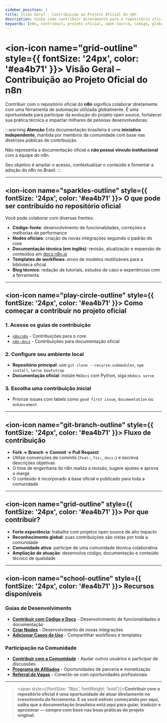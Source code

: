```yaml
---
sidebar_position: 1
title: Visão Geral - Contribuição ao Projeto Oficial do n8n
description: Saiba como contribuir diretamente para o repositório oficial do n8n mantido pela n8n GmbH
keywords: [n8n, contribuir, projeto oficial, open source, código, global, n8n GmbH]
---
```



# <ion-icon name="grid-outline" style={{ fontSize: '24px', color: '#ea4b71' }}></ion-icon> Visão Geral – Contribuição ao Projeto Oficial do n8n

Contribuir com o repositório oficial do **n8n** significa colaborar diretamente com uma ferramenta de automação utilizada globalmente. É uma oportunidade para participar da evolução do projeto open source, fortalecer sua prática técnica e impactar milhares de pessoas desenvolvedoras.

:::warning **Atenção**
Esta documentação brasileira é uma **iniciativa independente**, mantida por membros da comunidade com base nas diretrizes públicas de contribuição.

Não representa a documentação oficial e **não possui vínculo institucional** com a equipe do n8n.

Seu objetivo é ampliar o acesso, contextualizar o conteúdo e fomentar a adoção do n8n no Brasil.
:::

---

## <ion-icon name="sparkles-outline" style={{ fontSize: '24px', color: '#ea4b71' }}></ion-icon> O que pode ser contribuído no repositório oficial

Você pode colaborar com diversas frentes:

- **Código-fonte**: desenvolvimento de funcionalidades, correções e melhorias de performance
- **Nodes oficiais**: criação de novas integrações seguindo o padrão do core
- **Documentação técnica (em inglês)**: revisão, atualização e expansão de conteúdos em [docs.n8n.io](https://docs.n8n.io)
- **Templates de workflows**: envio de modelos reutilizáveis para a biblioteca oficial
- **Blog técnico**: redação de tutoriais, estudos de caso e experiências com a ferramenta

---

## <ion-icon name="play-circle-outline" style={{ fontSize: '24px', color: '#ea4b71' }}></ion-icon> Como começar a contribuir no projeto oficial

### 1. Acesse os guias de contribuição

- [`n8n/n8n`](https://github.com/n8n-io/n8n/blob/master/CONTRIBUTING) - Contribuições para o core
- [`n8n-docs`](https://github.com/n8n-io/n8n-docs) - Contribuições para documentação oficial

### 2. Configure seu ambiente local

- **Repositório principal**: use `git clone --recurse-submodules`, `npm install`, `lerna bootstrap`
- **Documentação oficial**: instale `MkDocs` com Python, siga `mkdocs serve`

### 3. Escolha uma contribuição inicial

- Priorize issues com labels como `good first issue`, `documentation` ou `enhancement`

---

## <ion-icon name="git-branch-outline" style={{ fontSize: '24px', color: '#ea4b71' }}></ion-icon> Fluxo de contribuição

- **Fork → Branch → Commit → Pull Request**
- Utilize convenções de commits (`feat:`, `fix:`, `docs:`) e escreva descrições objetivas
- O time de engenharia do n8n realiza a revisão, sugere ajustes e aprova o merge
- O conteúdo é incorporado à base oficial e publicado para toda a comunidade

---

## <ion-icon name="grid-outline" style={{ fontSize: '24px', color: '#ea4b71' }}></ion-icon> Por que contribuir?

- **Forte experiência**: trabalhe com projetos open source de alto impacto
- **Reconhecimento global**: suas contribuições são vistas por toda a comunidade
- **Comunidade ativa**: participe de uma comunidade técnica colaborativa
- **Ampliação de atuação**: desenvolva código, documentação e conteúdo técnico de qualidade

---

## <ion-icon name="school-outline" style={{ fontSize: '24px', color: '#ea4b71' }}></ion-icon> Recursos disponíveis

### Guias de Desenvolvimento

- **[Contribuir com Código e Docs](./contribuir-codigo-e-docs)** - Desenvolvimento de funcionalidades e documentação
- **[Criar Nodes](./contribuir-modelos)** - Desenvolvimento de novas integrações
- **[Adicionar Casos de Uso](./adicionar-casos-uso)** - Compartilhar workflows e templates

### Participação na Comunidade

- **[Contribuir com a Comunidade](./contribuir-community)** - Ajudar outros usuários e participar de discussões
- **[Programa de Afiliados](./afiliados-e-creators)** - Oportunidades de parceria e monetização
- **[Referral de Vagas](./referral-vagas)** - Conecte-se com oportunidades profissionais

---

> <span style={{fontSize: '18px', fontWeight: 'bold'}}>**Contribuir com o repositório oficial é uma oportunidade de atuar diretamente no crescimento da ferramenta. E se você estiver começando por aqui, saiba que a documentação brasileira está aqui para guiar, traduzir e aproximar — sempre com base nas boas práticas do projeto original.**</span>
